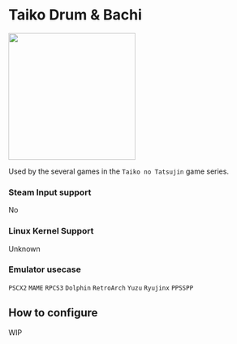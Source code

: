 # Taiko Drum & Bachi

<img src="../../../wiki_images/controllers/taiko-drum-bachi.png" width="250">

Used by the several games in the `Taiko no Tatsujin` game series.

### Steam Input support
No

### Linux Kernel Support
Unknown

### Emulator usecase
`PSCX2` `MAME` `RPCS3` `Dolphin` `RetroArch` `Yuzu` `Ryujinx` `PPSSPP`

## How to configure

WIP
